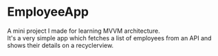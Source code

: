 # EmployeeApp

A mini project I made for learning MVVM architecture. </br>
It's a very simple app which fetches a list of employees from an API and shows their details on a recyclerview.

